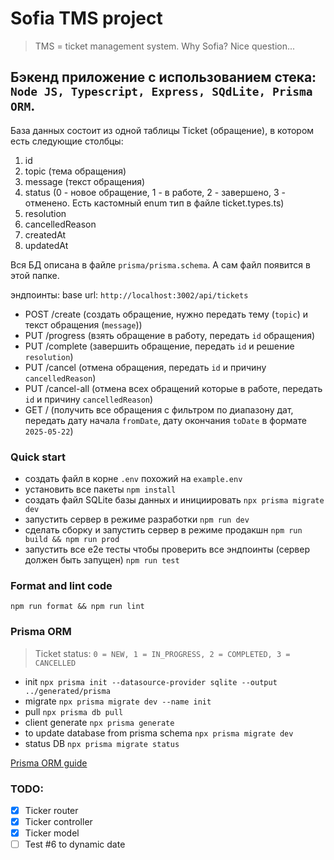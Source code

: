 # Sofia TMS project

> TMS = ticket management system. Why Sofia? Nice question...

## Бэкенд приложение с использованием стека: `Node JS, Typescript, Express, SQdLite, Prisma ORM`.

База данных состоит из одной таблицы Ticket (обращение), в котором есть следующие столбцы:
1. id
2. topic (тема обращения)
3. message (текст обращения)
4. status (0 - новое обращение, 1 - в работе, 2 - завершено, 3 - отменено. Есть кастомный enum тип в файле ticket.types.ts)
5. resolution
6. cancelledReason
7. createdAt
8. updatedAt

Вся БД описана в файле `prisma/prisma.schema`. А сам файл появится в этой папке.

эндпоинты:
base url: `http://localhost:3002/api/tickets`
- POST /create (создать обращение, нужно передать тему (`topic`) и текст обращения (`message`))
- PUT /progress (взять обращение в работу, передать `id` обращения)
- PUT /complete (завершить обращение, передать `id` и решение `resolution`)
- PUT /cancel (отмена обращения, передать `id` и причину `cancelledReason`)
- PUT /cancel-all (отмена всех обращений которые в работе, передать `id` и причину `cancelledReason`)
- GET / (получить все обращения с фильтром по диапазону дат, передать дату начала `fromDate`, дату окончания `toDate` в формате `2025-05-22`)

### Quick start

- создать файл в корне `.env` похожий на `example.env`
- установить все пакеты `npm install`
- создать файл SQLite базы данных и инициировать `npx prisma migrate dev`
- запустить сервер в режиме разработки `npm run dev`
- сделать сборку и запустить сервер в режиме продакшн `npm run build && npm run prod`
- запустить все е2е тесты чтобы проверить все эндпоинты (сервер должен быть запущен) `npm run test`

### Format and lint code

`npm run format && npm run lint`

### Prisma ORM

> Ticket status: `0 = NEW, 1 = IN_PROGRESS, 2 = COMPLETED, 3 = CANCELLED`

- init `npx prisma init --datasource-provider sqlite --output ../generated/prisma`
- migrate `npx prisma migrate dev --name init`
- pull `npx prisma db pull`
- client generate `npx prisma generate`
- to update database from prisma schema `npx prisma migrate dev`
- status DB `npx prisma migrate status`

[Prisma ORM guide](https://www.prisma.io/docs/getting-started/quickstart-sqlite)

### TODO:

- [x] Ticker router
- [x] Ticker controller
- [x] Ticker model
- [ ] Test #6 to dynamic date
